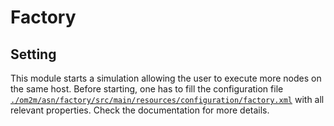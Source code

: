 # Factory

## Setting
This module starts a simulation allowing the user to execute more nodes on the same host. Before starting, one has to fill the configuration file [```./om2m/asn/factory/src/main/resources/configuration/factory.xml```](http://thingstalk.altervista.org/augmented-things/configuration/factory.xml) with all relevant properties. Check the documentation for more details.
